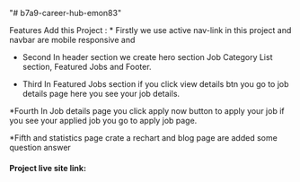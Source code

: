 "# b7a9-career-hub-emon83" 


 Features Add this Project : * Firstly we use active nav-link in this project and navbar are mobile responsive and

* Second In header section we create hero section Job Category List section, Featured Jobs and Footer.

* Third In Featured Jobs section if you click view details btn you go to job details page here you see your job details.

*Fourth In Job details page you click apply now button to apply your job if you see your applied job you go to apply job page.

*Fifth and statistics page crate a rechart and blog page are added some question answer
                            


 #### Project live site link:  ####
